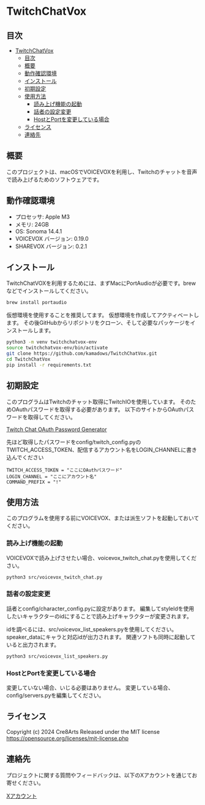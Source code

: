 # TwitchChatVox

## 目次
- [TwitchChatVox](#twitchchatvox)
  - [目次](#目次)
  - [概要](#概要)
  - [動作確認環境](#動作確認環境)
  - [インストール](#インストール)
  - [初期設定](#初期設定)
  - [使用方法](#使用方法)
    - [読み上げ機能の起動](#読み上げ機能の起動)
    - [話者の設定変更](#話者の設定変更)
    - [HostとPortを変更している場合](#hostとportを変更している場合)
  - [ライセンス](#ライセンス)
  - [連絡先](#連絡先)

## 概要

このプロジェクトは、macOSでVOICEVOXを利用し、Twitchのチャットを音声で読み上げるためのソフトウェアです。

## 動作確認環境

- プロセッサ: Apple M3
- メモリ: 24GB
- OS: Sonoma 14.4.1
- VOICEVOX バージョン: 0.19.0
- SHAREVOX バージョン: 0.2.1

## インストール

TwitchChatVOXを利用するためには、まずMacにPortAudioが必要です。brewなどでインストールしてください。

```bash
brew install portaudio
```

仮想環境を使用することを推奨してます。
仮想環境を作成してアクティベートします。
その後GitHubからリポジトリをクローン、そして必要なパッケージをインストールします。

```bash
python3 -m venv twitchchatvox-env
source twitchchatvox-env/bin/activate
git clone https://github.com/kamadows/TwitchChatVox.git
cd TwitchChatVox
pip install -r requirements.txt
```

## 初期設定

このプログラムはTwitchのチャット取得にTwitchIOを使用しています。
そのためOAuthパスワードを取得する必要があります。
以下のサイトからOAuthパスワードを取得してください。

[Twitch Chat OAuth Password Generator](https://twitchapps.com/tmi/)

先ほど取得したパスワードをconfig/twitch_config.pyのTWITCH_ACCESS_TOKEN、配信するアカウント名をLOGIN_CHANNELに書き込んでください

```
TWITCH_ACCESS_TOKEN = "ここにOAuthパスワード"
LOGIN_CHANNEL = "ここにアカウント名"
COMMAND_PREFIX = "!"
```

## 使用方法

このプログラムを使用する前にVOICEVOX、または派生ソフトを起動しておいてください。

### 読み上げ機能の起動

VOICEVOXで読み上げさせたい場合、voicevox_twitch_chat.pyを使用してください。

```bash
python3 src/voicevox_twitch_chat.py
```

### 話者の設定変更

話者とconfig/character_config.pyに設定があります。
編集してstyleIdを使用したいキャラクターのidにすることで読み上げキャラクターが変更されます。

idを調べるには、src/voicevox_list_speakers.pyを使用してください。
speaker_dataにキャラと対応idが出力されます。
関連ソフトも同時に起動していると出力されます。

```bash
python3 src/voicevox_list_speakers.py
```

### HostとPortを変更している場合

変更していない場合、いじる必要はありません。
変更している場合、config/servers.pyを編集してください。

## ライセンス

Copyright (c) 2024 Cre8Arts
Released under the MIT license
https://opensource.org/licenses/mit-license.php


## 連絡先

プロジェクトに関する質問やフィードバックは、以下のXアカウントを通じてお寄せください。

[Xアカウント](https://x.com/kamadows)